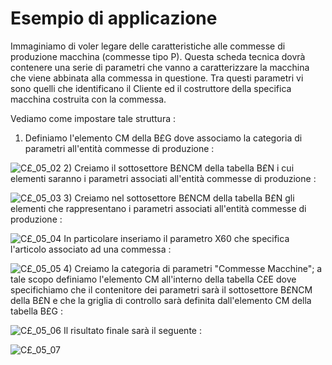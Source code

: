 # Esempio di applicazione
Immaginiamo di voler legare delle caratteristiche alle commesse di produzione macchina (commesse tipo P). Questa scheda tecnica dovrà contenere una serie di parametri che vanno a caratterizzare la macchina che viene abbinata alla commessa in questione.
Tra questi parametri vi sono quelli che identificano il Cliente ed il costruttore della specifica macchina costruita con la commessa.

Vediamo come impostare tale struttura : 

1) Definiamo l'elemento CM della B£G dove associamo la categoria di parametri all'entità commesse di produzione : 

![C£_05_02](http://localhost:3000/immagini/C£PARA_ESE/CX_05_02.png)
2) Creiamo il sottosettore B£NCM della tabella B£N i cui elementi saranno i parametri associati all'entità commesse di produzione : 

![C£_05_03](http://localhost:3000/immagini/C£PARA_ESE/CX_05_03.png)
3) Creiamo nel sottosettore B£NCM della tabella B£N gli elementi che rappresentano i parametri associati all'entità commesse di produzione : 

![C£_05_04](http://localhost:3000/immagini/C£PARA_ESE/CX_05_04.png)
In particolare inseriamo il parametro X60 che specifica l'articolo associato ad una commessa : 

![C£_05_05](http://localhost:3000/immagini/C£PARA_ESE/CX_05_05.png)
4) Creiamo la categoria di parametri "Commesse Macchine"; a tale scopo definiamo l'elemento CM all'interno della tabella C£E dove specifichiamo che il contenitore dei parametri sarà il sottosettore B£NCM della B£N e che la griglia di controllo sarà definita dall'elemento CM della tabella B£G : 

![C£_05_06](http://localhost:3000/immagini/C£PARA_ESE/CX_05_06.png)
Il risultato finale sarà il seguente : 

![C£_05_07](http://localhost:3000/immagini/C£PARA_ESE/CX_05_07.png)